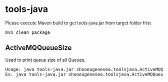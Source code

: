 # tools-java
Please execute Maven build to get tools-java.jar from target folder first
<pre>
mvn clean package
</pre>

## ActiveMQQueueSize
Used to print queue size of all Queues.
<pre>
Usage: java tools-java.jar shooeugenesea.toolsjava.ActiveMQQueueSize ip port
Ex. java tools-java.jar shooeugenesea.toolsjava.ActiveMQQueueSize 127.0.0.1 6000
</pre>  